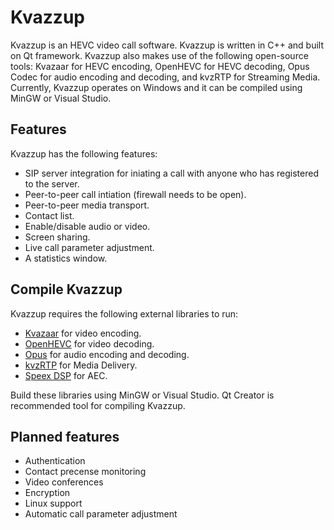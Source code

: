 Kvazzup
=======

Kvazzup is an HEVC video call software. Kvazzup is written in C++ and built on Qt framework. Kvazzup also makes use of the following open-source tools: Kvazaar for HEVC encoding, OpenHEVC for HEVC decoding, Opus Codec for audio encoding and decoding, and kvzRTP for Streaming Media. Currently, Kvazzup operates on Windows and it can be compiled using MinGW or Visual Studio. 

## Features 

Kvazzup has the following features:  
- SIP server integration for iniating a call with anyone who has registered to the server.
- Peer-to-peer call intiation (firewall needs to be open).
- Peer-to-peer media transport.
- Contact list.  
- Enable/disable audio or video.  
- Screen sharing.
- Live call parameter adjustment. 
- A statistics window.


## Compile Kvazzup

Kvazzup requires the following external libraries to run:  
- [Kvazaar](https://github.com/ultravideo/kvazaar) for video encoding.
- [OpenHEVC](https://github.com/OpenHEVC/openHEVC) for video decoding.
- [Opus](http://opus-codec.org/) for audio encoding and decoding.
- [kvzRTP](https://github.com/ultravideo/kvzRTP) for Media Delivery.
- [Speex DSP](https://www.speex.org/) for AEC.

Build these libraries using MinGW or Visual Studio. Qt Creator is recommended tool for compiling Kvazzup.


## Planned features

- Authentication
- Contact precense monitoring
- Video conferences
- Encryption
- Linux support
- Automatic call parameter adjustment
